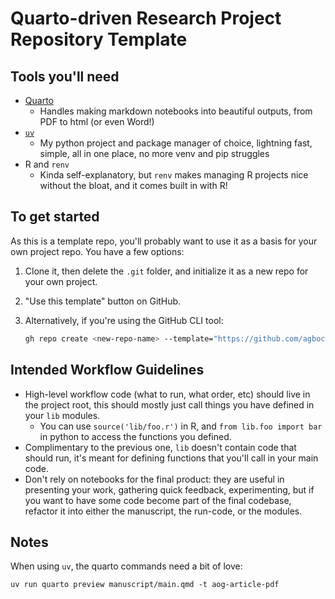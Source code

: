 # Quarto-driven Research Project Repository Template


## Tools you'll need

- [Quarto](https://quarto.org/) 
    - Handles making markdown notebooks into beautiful outputs, from PDF to html (or even Word!) 
- [`uv`](https://docs.astral.sh/uv/)
    - My python project and package manager of choice, lightning fast, simple, all in one place, no more venv and pip struggles
- R and `renv`
    - Kinda self-explanatory, but `renv` makes managing R projects nice without the bloat, and it comes built in with R!

## To get started

As this is a template repo, you'll probably want to use it as a basis for your own project repo. You have a few options:

1. Clone it, then delete the `.git` folder, and initialize it as a new repo for your own project.

2. "Use this template" button on GitHub.

3. Alternatively, if you're using the GitHub CLI tool:
    ```sh
    gh repo create <new-repo-name> --template="https://github.com/agbocsardi/quarto-project-template.git"
    ```

## Intended Workflow Guidelines
- High-level workflow code (what to run, what order, etc) should live in the project root, this should mostly just call things you have defined in your `lib` modules. 
    - You can use `source('lib/foo.r')` in R, and `from lib.foo import bar` in python to access the functions you defined.
- Complimentary to the previous one, `lib` doesn't contain code that should run, it's meant for defining functions that you'll call in your main code.
- Don't rely on notebooks for the final product: they are useful in presenting your work, gathering quick feedback, experimenting, but if you want to have some code become part of the final codebase, refactor it into either the manuscript, the run-code, or the modules.




## Notes

When using `uv`, the quarto commands need a bit of love:

```{sh}
uv run quarto preview manuscript/main.qmd -t aog-article-pdf
```
